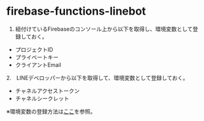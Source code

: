 # firebase-functions-linebot
1. 紐付けているFirebaseのコンソール上から以下を取得し、環境変数として登録しておく。
- プロジェクトID
- プライベートキー
- クライアントEmail

2.　LINEデベロッパーから以下を取得して、環境変数として登録しておく。
- チャネルアクセストークン
- チャネルシークレット

※環境変数の登録方法は[ここ](https://firebase.google.com/docs/functions/config-env)を参照。
